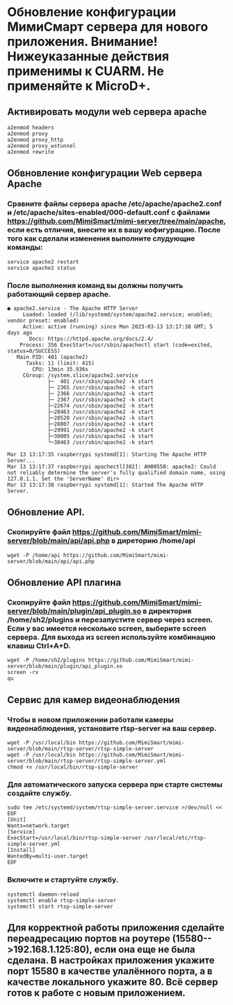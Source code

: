 # Обновление конфигурации МимиСмарт сервера для нового приложения. Внимание! Нижеуказанные действия применимы к CUARM. Не применяйте к MicroD+. 
## Активировать модули web сервера apache
```
a2enmod headers
a2enmod proxy
a2enmod proxy_http
a2enmod proxy_wstunnel
a2enmod rewrite

```

## Обвновление конфигурации Web сервера Apache
### Сравните файлы сервера apache /etc/apache/apache2.conf и /etc/apache/sites-enabled/000-default.conf с файлами https://github.com/MimiSmart/mimi-server/tree/main/apache, если есть отличия, внесите их в вашу кофигурацию. После того как сделали изменения выполните слудующие команды:
```
service apache2 restart
service apache2 status
```
### После выполнения команд вы должны получить работающий сервер apache.
```
● apache2.service - The Apache HTTP Server
     Loaded: loaded (/lib/systemd/system/apache2.service; enabled; vendor preset: enabled)
     Active: active (running) since Mon 2023-03-13 13:17:38 GMT; 5 days ago
       Docs: https://httpd.apache.org/docs/2.4/
    Process: 356 ExecStart=/usr/sbin/apachectl start (code=exited, status=0/SUCCESS)
   Main PID: 401 (apache2)
      Tasks: 11 (limit: 415)
        CPU: 13min 35.936s
     CGroup: /system.slice/apache2.service
             ├─  401 /usr/sbin/apache2 -k start
             ├─ 2365 /usr/sbin/apache2 -k start
             ├─ 2366 /usr/sbin/apache2 -k start
             ├─ 2367 /usr/sbin/apache2 -k start
             ├─22674 /usr/sbin/apache2 -k start
             ├─28463 /usr/sbin/apache2 -k start
             ├─28520 /usr/sbin/apache2 -k start
             ├─28807 /usr/sbin/apache2 -k start
             ├─29991 /usr/sbin/apache2 -k start
             ├─30005 /usr/sbin/apache2 -k start
             └─30463 /usr/sbin/apache2 -k start

Mar 13 13:17:35 raspberrypi systemd[1]: Starting The Apache HTTP Server...
Mar 13 13:17:37 raspberrypi apachectl[382]: AH00558: apache2: Could not reliably determine the server's fully qualified domain name, using 127.0.1.1. Set the 'ServerName' dir>
Mar 13 13:17:38 raspberrypi systemd[1]: Started The Apache HTTP Server.
```
## Обновление API.
### Скопируйте файл https://github.com/MimiSmart/mimi-server/blob/main/api/api.php в диреторию /home/api
```
wget -P /home/api https://github.com/MimiSmart/mimi-server/blob/main/api/api.php
```

## Обновление API плагина
### Скопируйте файл https://github.com/MimiSmart/mimi-server/blob/main/plugin/api_plugin.so в директория /home/sh2/plugins и перезапустите сервер через screen. Если у вас имеется несколько screen, выберите screen сервера. Для выхода из screen используйте комбинацию клавиш Ctrl+A+D.
```
wget -P /home/sh2/plugins https://github.com/MimiSmart/mimi-server/blob/main/plugin/api_plugin.so
screen -rx
qu
```

## Сервис для камер видеонаблюдения
### Чтобы в новом приложении работали камеры видеонаблюдения, установите rtsp-server на ваш сервер.
```
wget -P /usr/local/bin https://github.com/MimiSmart/mimi-server/blob/main/rtsp-server/rtsp-simple-server
wget -P /usr/local/bin https://github.com/MimiSmart/mimi-server/blob/main/rtsp-server/rtsp-simple-server.yml
chmod +x /usr/local/bin/rtsp-simple-server

```

### Для автоматического запуcка сервера при старте системы создайте службу.
```
sudo tee /etc/systemd/system/rtsp-simple-server.service >/dev/null << EOF
[Unit]
Wants=network.target
[Service]
ExecStart=/usr/local/bin/rtsp-simple-server /usr/local/etc/rtsp-simple-server.yml
[Install]
WantedBy=multi-user.target
EOF
```

### Включите и стартуйте службу.
```
systemctl daemon-reload
systemctl enable rtsp-simple-server
systemctl start rtsp-simple-server
```

## Для корректной работы приложения сделайте переадресацию портов на роутере (15580-->192.168.1.125:80), если она еще не была сделана. В настройках приложения укажите порт 15580 в качестве улалённого порта, а в качестве локального укажите 80. Всё сервер готов к работе с новым приложением.
